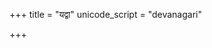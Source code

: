 +++
title = "यद्वा"
unicode_script = "devanagari"

+++
<div class="js_include" url="/vedAH_sAma/paravastu-saama/devaH/agniH/yadvA/"  newLevelForH1="1" includeTitle="false"> </div>